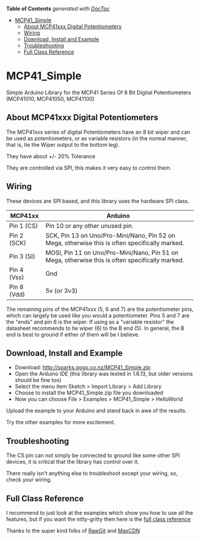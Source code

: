 <!-- START doctoc generated TOC please keep comment here to allow auto update -->
<!-- DON'T EDIT THIS SECTION, INSTEAD RE-RUN doctoc TO UPDATE -->
**Table of Contents**  *generated with [DocToc](https://github.com/thlorenz/doctoc)*

- [MCP41_Simple](#mcp41_simple)
  - [About MCP41xxx Digital Potentiometers](#about-mcp41xxx-digital-potentiometers)
  - [Wiring](#wiring)
  - [Download, Install and Example](#download-install-and-example)
  - [Troubleshooting](#troubleshooting)
  - [Full Class Reference](#full-class-reference)

<!-- END doctoc generated TOC please keep comment here to allow auto update -->

# MCP41_Simple
Simple Arduino Library for the MCP41 Series Of 8 Bit Digital Potentiometers (MCP41010, MCP41050, MCP41100)

## About MCP41xxx Digital Potentiometers

The MCP41xxx series of digital Potentiometers have an 8 bit wiper and can be used as potentiometers, or as variable resistors (in the normal manner, that is, tie the Wiper output to the bottom leg).

They have about +/- 20% Tolerance

They are controlled via SPI, this makes it very easy to control them.

## Wiring 

These devices are SPI based, and this library uses the hardware SPI class.

MCP41xx  | Arduino
-------- | ------- 
 Pin 1 (CS)  | Pin 10 or any other unused pin.
 Pin 2 (SCK) | SCK, Pin 13 on Uno/Pro-Mini/Nano, Pin 52 on Mega, otherwise this is often specifically marked.
 Pin 3 (SI)  | MOSI, Pin 11 on Uno/Pro-Mini/Nano, Pin 51 on Mega, otherwise this is often specifically marked.
 Pin 4 (Vss) | Gnd
 Pin 8 (Vdd) | 5v (or 3v3)
 
The remaining pins of the MCP41xxx (5, 6 and 7) are the potentiometer pins, which can largely be used like you would a potentiometer.  Pins 5 and 7 are the "ends" and pin 6 is the wiper.  If using as a "variable resistor" the datasheet recommends to tie wiper (6) to the B end (5).  In general, the B end is best to ground if either of them will be I believe.

## Download, Install and Example

* Download: http://sparks.gogo.co.nz/MCP41_Simple.zip
* Open the Arduino IDE (this library was tested in 1.6.13, but older versions should be fine too)
* Select the menu item Sketch > Import Library > Add Library
* Choose to install the MCP41_Simple.zip file you downloaded
* Now you can choose File > Examples > MCP41_Simple > HelloWorld

Upload the example to your Arduino and stand back in awe of the results. 

Try the other examples for more excitement.

## Troubleshooting

The CS pin can not simply be connected to ground like some other SPI devices, it is critical that the library has control over it.

There really isn't anything else to troubleshoot except your wiring, so, check your wiring.

## Full Class Reference

I recommend to just look at the examples which show you how to use all the features, but if you want the nitty-gritty then here is the [full class reference](https://rawgit.com/sleemanj/MCP41_Simple/dbacf9a/docs/html/class_m_c_p41___simple.html)

Thanks to the super kind folks of [RawGit](https://rawgit.com/) and [MaxCDN](http://www.maxcdn.com/)


